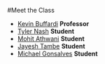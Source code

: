 #Meet the Class

* [Kevin Buffardi](kevin.md) **Professor**
* [Tyler Nash](tyler.md) **Student**
* [Mohit Athwani](mohit.md) **Student**
* [Jayesh Tambe](Jayesh.md) **Student**
* [Michael Gonsalves](michael.md) **Student**
